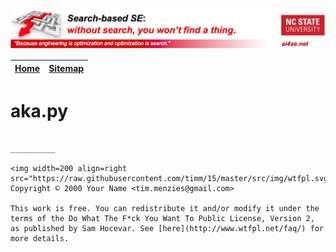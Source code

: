 <img width=800 src="https://raw.githubusercontent.com/timm/15/master/src/img/banner.jpg">

|[Home](https://github.com/timm/15)|[Sitemap](https://github.com/timm/15/blob/master/TOC.md)|
|----|-----|


# aka.py

````

__________

<img width=200 align=right src="https://raw.githubusercontent.com/timm/15/master/src/img/wtfpl.svg">
Copyright © 2000 Your Name <tim.menzies@gmail.com>

This work is free. You can redistribute it and/or modify it under the
terms of the Do What The F*ck You Want To Public License, Version 2,
as published by Sam Hocevar. See [here](http://www.wtfpl.net/faq/) for more details.

